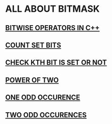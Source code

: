 # ALL ABOUT BITMASK

## [BITWISE OPERATORS IN C++](/BITMASK/bitwise_opeartors.md)

## [COUNT SET BITS](/BITMASK/count_set_bits.md)

## [CHECK KTH BIT IS SET OR NOT](/BITMASK/check_kth_bit.md)

## [POWER OF TWO](/BITMASK/all_about_bitmask.md)

## [ONE ODD OCCURENCE](/BITMASK/one_odd_occuring.md)

## [TWO ODD OCCURENCES](/BITMASK/two_odd_occurences.md)